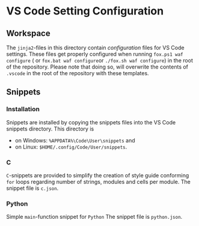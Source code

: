 # VS Code Setting Configuration

## Workspace

The `jinja2`-files in this directory contain *configuration* files for VS
Code settings.
These files get properly configured when running `fox.ps1 waf configure` ( or
`fox.bat waf configure`or `./fox.sh waf configure`) in the root of the
repository.
Please note that doing so, will overwrite the contents of `.vscode` in
the root of the repository with these templates.

## Snippets

### Installation

Snippets are installed by copying the snippets files into the VS Code snippets
directory.
This directory is

- on Windows: `%APPDATA%\Code\User\snippets` and
- on Linux: `$HOME/.config/Code/User/snippets`.

### C

`C`-snippets are provided to simplify the creation of style guide conforming
`for` loops regarding number of strings, modules and cells per module.
The snippet file is `c.json`.

### Python

Simple `main`-function snippet for `Python`
The snippet file is `python.json`.
